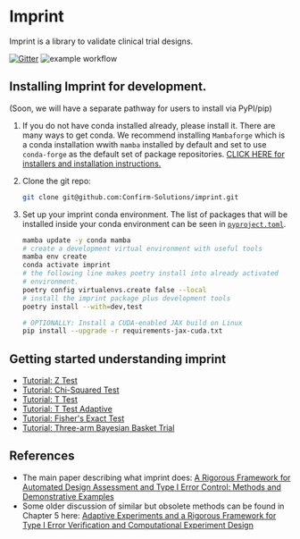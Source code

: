 # Imprint

Imprint is a library to validate clinical trial designs.

[![Gitter](https://img.shields.io/gitter/room/confirm_imprint/community)](https://gitter.im/confirm_imprint/community#)
![example workflow](https://github.com/Confirm-Solutions/imprint/actions/workflows/test.yml/badge.svg)

## Installing Imprint for development.

(Soon, we will have a separate pathway for users to install via PyPI/pip)

1. If you do not have conda installed already, please install it. There are
   many ways to get conda. We recommend installing `Mambaforge` which is a
   conda installation wwith `mamba` installed by default and set to use
   `conda-forge` as the default set of package repositories. [CLICK HERE for
   installers and installation
   instructions.](https://github.com/conda-forge/miniforge#mambaforge)
2. Clone the git repo:

   ```bash
   git clone git@github.com:Confirm-Solutions/imprint.git
   ```

3. Set up your imprint conda environment. The list of packages that will be
   installed inside your conda environment can be seen
   in [`pyproject.toml`](pyproject.toml).

   ```bash
   mamba update -y conda mamba
   # create a development virtual environment with useful tools
   mamba env create
   conda activate imprint
   # the following line makes poetry install into already activated
   # environment.
   poetry config virtualenvs.create false --local
   # install the imprint package plus development tools
   poetry install --with=dev,test

   # OPTIONALLY: Install a CUDA-enabled JAX build on Linux
   pip install --upgrade -r requirements-jax-cuda.txt
   ```
   
## Getting started understanding imprint

- [Tutorial: Z Test](./tutorials/ztest.ipynb)
- [Tutorial: Chi-Squared Test](./tutorials/chisq_test.ipynb)
- [Tutorial: T Test](./tutorials/t_test.ipynb)
- [Tutorial: T Test Adaptive](./tutorials/t_test_adaptive.ipynb)
- [Tutorial: Fisher's Exact Test](./tutorials/fisher_exact.ipynb)
- [Tutorial: Three-arm Bayesian Basket Trial](./tutorials/basket.ipynb)

## References

- The main paper describing what imprint does: [A Rigorous Framework for Automated Design Assessment and Type I Error Control: Methods and Demonstrative Examples](https://arxiv.org/abs/2212.10042)
- Some older discussion of similar but obsolete methods can be found in Chapter 5 here: [Adaptive Experiments and a Rigorous Framework for Type I Error Verification and Computational Experiment Design](https://arxiv.org/abs/2205.09369)
